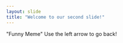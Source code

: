 ```yaml
---
layout: slide
title: "Welcome to our second slide!"
---
```

"Funny Meme"
Use the left arrow to go back!
